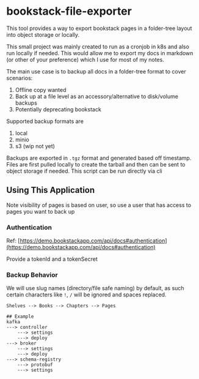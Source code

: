 # bookstack-file-exporter
This tool provides a way to export bookstack pages in a folder-tree layout into object storage or locally.

This small project was mainly created to run as a cronjob in k8s and also run locally if needed. This would allow me to export my docs in markdown (or other of your preference) which I use for most of my notes. 

The main use case is to backup all docs in a folder-tree format to cover scenarios:

1. Offline copy wanted
2. Back up at a file level as an accessory/alternative to disk/volume backups
3. Potentially deprecating bookstack

Supported backup formats are

1. local
2. minio
3. s3 (wip not yet)

Backups are exported in `.tgz` format and generated based off timestamp. Files are first pulled locally to create the tarball and then can be sent to object storage if needed. This script can be run directly via cli

## Using This Application

Note visibility of pages is based on user, so use a user that has access to pages you want to back up

### Authentication
Ref: [https://demo.bookstackapp.com/api/docs#authentication](https://demo.bookstackapp.com/api/docs#authentication)

Provide a tokenId and a tokenSecret

### Backup Behavior
We will use slug names (directory/file safe naming) by default, as such certain characters like `!`, `/` will be ignored and spaces replaced.

```
Shelves --> Books --> Chapters --> Pages

## Example
kafka
---> controller
    ---> settings
    ---> deploy
---> broker
    ---> settings
    ---> deploy
---> schema-registry
    ---> protobuf
    ---> settings
```